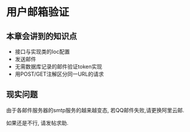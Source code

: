 # 用户邮箱验证

## 本章会讲到的知识点

* 接口与实现类的Ioc配置
* 发送邮件
* 无需数据库记录的邮件验证token实现
* 用POST/GET注解区分同一URL的请求

## 现实问题

由于各邮件服务器的smtp服务的越来越变态, 若QQ邮件失败,请更换阿里云邮.

如果还是不行, 请发帖求助.
